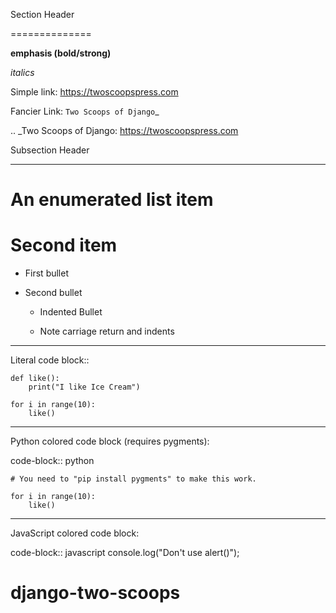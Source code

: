 Section Header

==============

**emphasis (bold/strong)**

*italics*

Simple link: https://twoscoopspress.com

Fancier Link: `Two Scoops of Django`_

.. _Two Scoops of Django: https://twoscoopspress.com

Subsection Header

-----------------

# An enumerated list item

# Second item

* First bullet

* Second bullet

    * Indented Bullet

    * Note carriage return and indents

------------------

Literal code block::

    def like():
        print("I like Ice Cream")

    for i in range(10):
        like()

------------------

Python colored code block (requires pygments):

code-block:: python

    # You need to "pip install pygments" to make this work.

    for i in range(10):
        like()

------------------

JavaScript colored code block:

code-block:: javascript
    console.log("Don't use alert()");
# django-two-scoops
